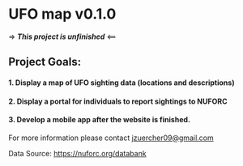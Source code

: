 #  __UFO map__ __v0.1.0__ 
=>  ***This project is unfinished*** <==

## Project Goals:
#### 1. Display a map of UFO sighting data (locations and descriptions)
#### 2. Display a portal for individuals to report sightings to NUFORC
#### 3. Develop a mobile app after the website is finished.

For more information please contact jzuercher09@gmail.com

Data Source: https://nuforc.org/databank


